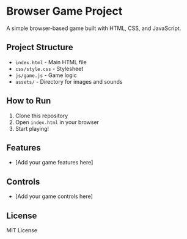 # Browser Game Project

A simple browser-based game built with HTML, CSS, and JavaScript.

## Project Structure

- `index.html` - Main HTML file
- `css/style.css` - Stylesheet
- `js/game.js` - Game logic
- `assets/` - Directory for images and sounds

## How to Run

1. Clone this repository
2. Open `index.html` in your browser
3. Start playing!

## Features

- [Add your game features here]

## Controls

- [Add your game controls here]

## License

MIT License